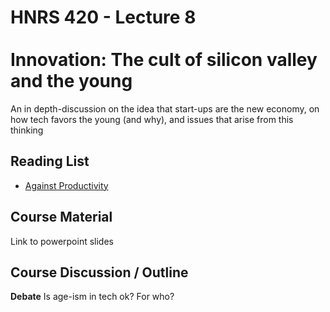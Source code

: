 # HNRS 420 - Lecture 8 <br/><br/>Innovation:  The cult of silicon valley and the young


An in depth-discussion on the idea that start-ups are the new economy, on how tech favors the young (and why), and issues that arise from this thinking

## Reading List
* [Against Productivity](https://medium.com/message/against-productivity-b19f56b67da6)

## Course Material
Link to powerpoint slides


## Course Discussion / Outline
**Debate** Is age-ism in tech ok?  For who?
